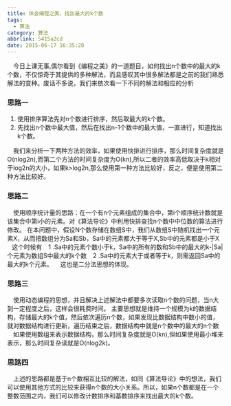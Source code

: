 ```yaml
---
title: 体会编程之美，找出最大的k个数
tags:
  - 算法
category: 算法
abbrlink: 5415a2cd
date: 2015-06-17 16:35:28
---
```

   &emsp;今日上课无事,偶尔看到《编程之美》的一道题目，如何找出n个数中的最大的k个数，不仅惊奇于其提供的多种解法，而且感叹其中很多解法都是之前的我们熟悉解法的变种。废话不多说，我们来依次看一下不同的解法和相应的分析
### 思路一
 1. 使用排序算法先对n个数进行排序，然后取最大的k个数。
 2. 先找出n个数中最大值，然后在找出n-1个数中的最大值，一直进行，知道找出k个数。

&emsp;我们来分析一下两种方法的效率，如果使用快排进行排序，那么时间复杂度就是O(nlog2n),而第二个方法的时间复杂度为O(kn),所以二者的效率高低取决于k相对于log2n的大小，如果k>log2n,那么使用第一种方法比较好，反之，便是使用第二种方法比较好。

### 思路二
&emsp;使用顺序统计量的思路：在一个有n个元素组成的集合中，第i个顺序统计数就是该集合中第i小的元素。对《算法导论》中利用快排查找n个数中中位数的算法进行修改。
在本问题中，假设N个数存储在数组S中，我们从数组S中随机找出一个元素X，从而把数组分为Sa和Sb，Sa中的元素都大于等于X,Sb中的元素都是小于X
    &ensp;  这个时候有
        &ensp; 1 .Sa中的元素个数小于k，Sa中的所有的数和Sb中的最大的k-|Sa|个元素为数组S中最大的k个数
         &ensp; 2 .Sa中的元素大于或者等于k，则需返回Sa中的最大的k个元素。
&emsp;这也是二分法思想的体现。

### 思路三
&emsp;使用动态编程的思想，并且解决上述解法中都要多次读取n个数的问题，当n大到一定程度之后，这样会很耗费时间。
主要思想就是维持一个规模为k的数据结构，存储最大的k个值，然后依次遍历n个数，如果发现比数据结构中数小的值，就对数据结构进行更新，遍历结束之后，数据结构中就是n个数中的最大的n个数
&emsp;如果使用数组来表示数据结构，那么时间复杂度就是O(kn),但如果使用最小堆来表示，那么时间复杂读就是O(nlog2k)。

### 思路四
&emsp;上述的思路都是基于n个数相互比较的解法，如同《算法导论》中的想法，我们可以使用其他方式的比较来获得n个数的大小关系。所以，如果n个数都是在一个整数范围之内，我们可以修改计数排序和基数排序来找出最大的k个数。
